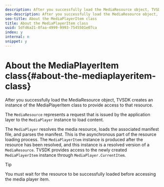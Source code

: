 ```yaml
---
description: After you successfully load the MediaResource object, TVSDK creates an instance of the MediaPlayerItem class to provide access to that resource.
seo-description: After you successfully load the MediaResource object, TVSDK creates an instance of the MediaPlayerItem class to provide access to that resource.
seo-title: About the MediaPlayerItem class
title: About the MediaPlayerItem class
uuid: 5dfd6a21-0faa-4999-9993-7545501e07ca
index: y
internal: n
snippet: y
---
```


# About the MediaPlayerItem class{#about-the-mediaplayeritem-class}

After you successfully load the MediaResource object, TVSDK creates an instance of the MediaPlayerItem class to provide access to that resource.

The `MediaResource` represents a request that is issued by the application layer to the `MediaPlayer` instance to load content.

The `MediaPlayer` resolves the media resource, loads the associated manifest file, and parses the manifest. This is the asynchronous part of the resource loading process. The `MediaPlayerItem` instance is produced after the resource has been resolved, and this instance is a resolved version of a `MediaResource`. TVSDK provides access to the newly created `MediaPlayerItem` instance through `MediaPlayer.CurrentItem`.

>[!TIP]
>
>You must wait for the resource to be successfully loaded before accessing the media player item.

